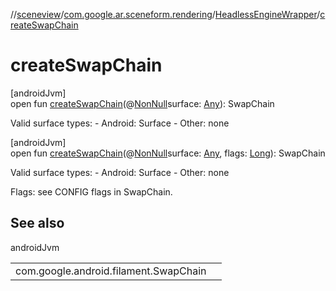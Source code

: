 //[sceneview](../../../index.md)/[com.google.ar.sceneform.rendering](../index.md)/[HeadlessEngineWrapper](index.md)/[createSwapChain](create-swap-chain.md)

# createSwapChain

[androidJvm]\
open fun [createSwapChain](create-swap-chain.md)(@[NonNull](https://developer.android.com/reference/kotlin/androidx/annotation/NonNull.html)surface: [Any](https://kotlinlang.org/api/latest/jvm/stdlib/kotlin/-any/index.html)): SwapChain

Valid surface types: - Android: Surface - Other: none

[androidJvm]\
open fun [createSwapChain](create-swap-chain.md)(@[NonNull](https://developer.android.com/reference/kotlin/androidx/annotation/NonNull.html)surface: [Any](https://kotlinlang.org/api/latest/jvm/stdlib/kotlin/-any/index.html), flags: [Long](https://kotlinlang.org/api/latest/jvm/stdlib/kotlin/-long/index.html)): SwapChain

Valid surface types: - Android: Surface - Other: none 

Flags: see CONFIG flags in SwapChain.

## See also

androidJvm

| | |
|---|---|
| com.google.android.filament.SwapChain |  |
